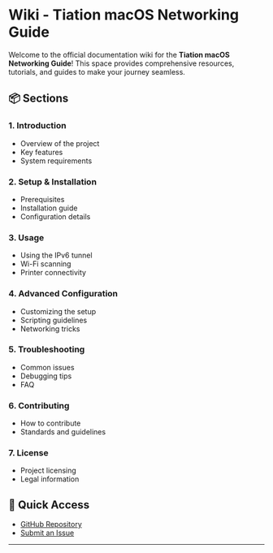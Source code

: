 # Wiki - Tiation macOS Networking Guide

Welcome to the official documentation wiki for the **Tiation macOS Networking Guide**! This space provides comprehensive resources, tutorials, and guides to make your journey seamless.

## 📦 Sections

### 1. Introduction
- Overview of the project
- Key features
- System requirements

### 2. Setup & Installation
- Prerequisites
- Installation guide
- Configuration details

### 3. Usage
- Using the IPv6 tunnel
- Wi-Fi scanning
- Printer connectivity

### 4. Advanced Configuration
- Customizing the setup
- Scripting guidelines
- Networking tricks

### 5. Troubleshooting
- Common issues
- Debugging tips
- FAQ

### 6. Contributing
- How to contribute
- Standards and guidelines

### 7. License
- Project licensing
- Legal information

## 🔗 Quick Access
- [GitHub Repository](https://github.com/tiation/tiation-macos-networking-guide)
- [Submit an Issue](https://github.com/tiation/tiation-macos-networking-guide/issues)

---

